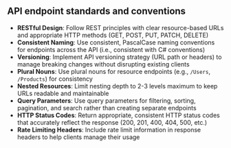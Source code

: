 ## API endpoint standards and conventions

- **RESTful Design**: Follow REST principles with clear resource-based URLs and appropriate HTTP methods (GET, POST, PUT, PATCH, DELETE)
- **Consistent Naming**: Use consistent, PascalCase naming conventions for endpoints across the API (i.e., consistent with C# conventions)
- **Versioning**: Implement API versioning strategy (URL path or headers) to manage breaking changes without disrupting existing clients
- **Plural Nouns**: Use plural nouns for resource endpoints (e.g., `/Users`, `/Products`) for consistency
- **Nested Resources**: Limit nesting depth to 2-3 levels maximum to keep URLs readable and maintainable
- **Query Parameters**: Use query parameters for filtering, sorting, pagination, and search rather than creating separate endpoints
- **HTTP Status Codes**: Return appropriate, consistent HTTP status codes that accurately reflect the response (200, 201, 400, 404, 500, etc.)
- **Rate Limiting Headers**: Include rate limit information in response headers to help clients manage their usage

